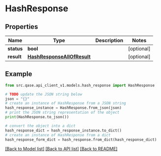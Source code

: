 # HashResponse


## Properties

Name | Type | Description | Notes
------------ | ------------- | ------------- | -------------
**status** | **bool** |  | [optional] 
**result** | [**HashResponseAllOfResult**](HashResponseAllOfResult.md) |  | [optional] 

## Example

```python
from src.qase.api_client_v1.models.hash_response import HashResponse

# TODO update the JSON string below
json = "{}"
# create an instance of HashResponse from a JSON string
hash_response_instance = HashResponse.from_json(json)
# print the JSON string representation of the object
print(HashResponse.to_json())

# convert the object into a dict
hash_response_dict = hash_response_instance.to_dict()
# create an instance of HashResponse from a dict
hash_response_form_dict = hash_response.from_dict(hash_response_dict)
```
[[Back to Model list]](../README.md#documentation-for-models) [[Back to API list]](../README.md#documentation-for-api-endpoints) [[Back to README]](../README.md)


